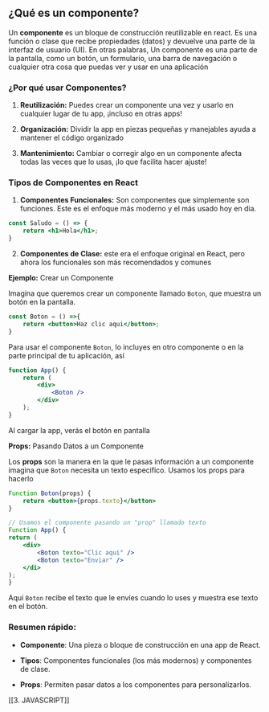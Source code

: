 
## ¿Qué es un componente?

Un **componente** es un bloque de construcción reutilizable en react. Es una función o clase que recibe propiedades (datos) y devuelve una parte de la interfaz de usuario (UI). En otras palabras, Un componente es una parte de la pantalla, como un botón, un formulario, una barra de navegación o cualquier otra cosa que puedas ver y usar en una aplicación 

### ¿Por qué usar Componentes?

1. **Reutilización:** Puedes crear un componente una vez y usarlo en cualquier lugar de tu app, ¡incluso en otras apps!

2. **Organización:** Dividir la app en piezas pequeñas y manejables ayuda a mantener el código organizado

3. **Mantenimiento:** Cambiar o corregir algo en un componente afecta todas las veces que lo usas, ¡lo que facilita hacer ajuste!

### Tipos de Componentes en React

1. **Componentes Funcionales:** Son componentes que simplemente son funciones. Este es el enfoque más moderno y el más usado hoy en dia.

```jsx
const Saludo = () => {
	return <h1>Hola</h1>;
}
```

2. **Componentes de Clase:** este era el enfoque original en React, pero ahora los funcionales son más recomendados y comunes

**Ejemplo:** Crear un Componente

Imagina que queremos crear un componente llamado `Boton`, que muestra un botón en la pantalla.

```jsx
const Boton = () =>{
	return <button>Haz clic aqui</button>;
}
```

Para usar el componente `Boton`, lo incluyes en otro componente o en la parte principal de tu aplicación, así

```jsx
function App() {
	return (
		<div>
			<Boton />
		</div>
	);
}
```

Al cargar la app, verás el botón en pantalla

**Props:** Pasando Datos a un Componente

Los **props** son la manera en la que le pasas información a un componente imagina que `Boton` necesita un texto especifico. Usamos los props para hacerlo

```jsx
Function Boton(props) {
	return <button>{props.texto}</button>
}

// Usamos el componente pasando un "prop" llamado texto
Function App() {
return (
	<div>
		<Boton texto="Clic aqui" />
		<Boton texto="Enviar" />
	</di>
);
}
```

Aquí `Boton` recibe el texto que le envíes cuando lo uses y muestra ese texto en el botón.

### Resumen rápido:

- **Componente**: Una pieza o bloque de construcción en una app de React.

- **Tipos**: Componentes funcionales (los más modernos) y componentes de clase.

- **Props**: Permiten pasar datos a los componentes para personalizarlos.

 [[3. JAVASCRIPT]]

